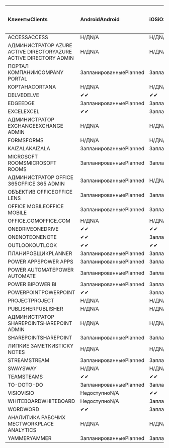 <!-- This file is generated automatically. Changes made to this file will be overwritten.-->
|<span data-ttu-id="35550-101">Клиенты</span><span class="sxs-lookup"><span data-stu-id="35550-101">Clients</span></span>|<span data-ttu-id="35550-102">Android</span><span class="sxs-lookup"><span data-stu-id="35550-102">Android</span></span>|<span data-ttu-id="35550-103">iOS</span><span class="sxs-lookup"><span data-stu-id="35550-103">iOS</span></span>|<span data-ttu-id="35550-104">"Mac";</span><span class="sxs-lookup"><span data-stu-id="35550-104">Mac</span></span>|<span data-ttu-id="35550-105">Windows 10</span><span class="sxs-lookup"><span data-stu-id="35550-105">Windows 10</span></span><br><span data-ttu-id="35550-106">Desktop</span><span class="sxs-lookup"><span data-stu-id="35550-106">Desktop</span></span>|<span data-ttu-id="35550-107">Windows 10</span><span class="sxs-lookup"><span data-stu-id="35550-107">Windows 10</span></span><br><span data-ttu-id="35550-108">Современные приложения</span><span class="sxs-lookup"><span data-stu-id="35550-108">Modern Apps</span></span>|
|:-|:-|:-|:-|:-|:-|
|<span data-ttu-id="35550-109">ACCESS</span><span class="sxs-lookup"><span data-stu-id="35550-109">ACCESS</span></span>|<span data-ttu-id="35550-110">Н/Д</span><span class="sxs-lookup"><span data-stu-id="35550-110">N/A</span></span>|<span data-ttu-id="35550-111">Н/Д</span><span class="sxs-lookup"><span data-stu-id="35550-111">N/A</span></span>|<span data-ttu-id="35550-112">Н/Д</span><span class="sxs-lookup"><span data-stu-id="35550-112">N/A</span></span>|<span data-ttu-id="35550-113">Запланированные</span><span class="sxs-lookup"><span data-stu-id="35550-113">Planned</span></span>|<span data-ttu-id="35550-114">Недоступно</span><span class="sxs-lookup"><span data-stu-id="35550-114">N/A</span></span>|
|<span data-ttu-id="35550-115">АДМИНИСТРАТОР AZURE ACTIVE DIRECTORY</span><span class="sxs-lookup"><span data-stu-id="35550-115">AZURE ACTIVE DIRECTORY ADMIN</span></span>|<span data-ttu-id="35550-116">Н/Д</span><span class="sxs-lookup"><span data-stu-id="35550-116">N/A</span></span>|<span data-ttu-id="35550-117">Н/Д</span><span class="sxs-lookup"><span data-stu-id="35550-117">N/A</span></span>|<span data-ttu-id="35550-118">Н/Д</span><span class="sxs-lookup"><span data-stu-id="35550-118">N/A</span></span>|<span data-ttu-id="35550-119">Запланированные</span><span class="sxs-lookup"><span data-stu-id="35550-119">Planned</span></span>|<span data-ttu-id="35550-120">Недоступно</span><span class="sxs-lookup"><span data-stu-id="35550-120">N/A</span></span>|
|<span data-ttu-id="35550-121">ПОРТАЛ КОМПАНИИ</span><span class="sxs-lookup"><span data-stu-id="35550-121">COMPANY PORTAL</span></span>|<span data-ttu-id="35550-122">Запланированные</span><span class="sxs-lookup"><span data-stu-id="35550-122">Planned</span></span>|<span data-ttu-id="35550-123">Запланированные</span><span class="sxs-lookup"><span data-stu-id="35550-123">Planned</span></span>|<span data-ttu-id="35550-124">Запланированные</span><span class="sxs-lookup"><span data-stu-id="35550-124">Planned</span></span>|<span data-ttu-id="35550-125">Недоступно</span><span class="sxs-lookup"><span data-stu-id="35550-125">N/A</span></span>|<span data-ttu-id="35550-126">Запланированные</span><span class="sxs-lookup"><span data-stu-id="35550-126">Planned</span></span>|
|<span data-ttu-id="35550-127">КОРТАНА</span><span class="sxs-lookup"><span data-stu-id="35550-127">CORTANA</span></span>|<span data-ttu-id="35550-128">Н/Д</span><span class="sxs-lookup"><span data-stu-id="35550-128">N/A</span></span>|<span data-ttu-id="35550-129">Н/Д</span><span class="sxs-lookup"><span data-stu-id="35550-129">N/A</span></span>|<span data-ttu-id="35550-130">Н/Д</span><span class="sxs-lookup"><span data-stu-id="35550-130">N/A</span></span>|<span data-ttu-id="35550-131">Н/Д</span><span class="sxs-lookup"><span data-stu-id="35550-131">N/A</span></span>|<span data-ttu-id="35550-132">Запланированные</span><span class="sxs-lookup"><span data-stu-id="35550-132">Planned</span></span>|
|<span data-ttu-id="35550-133">DELVE</span><span class="sxs-lookup"><span data-stu-id="35550-133">DELVE</span></span>|<span data-ttu-id="35550-134">✔</span><span class="sxs-lookup"><span data-stu-id="35550-134">✔</span></span>|<span data-ttu-id="35550-135">✔</span><span class="sxs-lookup"><span data-stu-id="35550-135">✔</span></span>|<span data-ttu-id="35550-136">Н/Д</span><span class="sxs-lookup"><span data-stu-id="35550-136">N/A</span></span>|<span data-ttu-id="35550-137">Н/Д</span><span class="sxs-lookup"><span data-stu-id="35550-137">N/A</span></span>|<span data-ttu-id="35550-138">Н/Д</span><span class="sxs-lookup"><span data-stu-id="35550-138">N/A</span></span>|
|<span data-ttu-id="35550-139">EDGE</span><span class="sxs-lookup"><span data-stu-id="35550-139">EDGE</span></span>|<span data-ttu-id="35550-140">Запланированные</span><span class="sxs-lookup"><span data-stu-id="35550-140">Planned</span></span>|<span data-ttu-id="35550-141">Запланированные</span><span class="sxs-lookup"><span data-stu-id="35550-141">Planned</span></span>|<span data-ttu-id="35550-142">Недоступно</span><span class="sxs-lookup"><span data-stu-id="35550-142">N/A</span></span>|<span data-ttu-id="35550-143">Запланированные</span><span class="sxs-lookup"><span data-stu-id="35550-143">Planned</span></span>|<span data-ttu-id="35550-144">Недоступно</span><span class="sxs-lookup"><span data-stu-id="35550-144">N/A</span></span>|
|<span data-ttu-id="35550-145">EXCEL</span><span class="sxs-lookup"><span data-stu-id="35550-145">EXCEL</span></span>|<span data-ttu-id="35550-146">✔</span><span class="sxs-lookup"><span data-stu-id="35550-146">✔</span></span>|<span data-ttu-id="35550-147">Запланированные</span><span class="sxs-lookup"><span data-stu-id="35550-147">Planned</span></span>|<span data-ttu-id="35550-148">Запланированные</span><span class="sxs-lookup"><span data-stu-id="35550-148">Planned</span></span>|<span data-ttu-id="35550-149">Запланированные</span><span class="sxs-lookup"><span data-stu-id="35550-149">Planned</span></span>|<span data-ttu-id="35550-150">Недоступно</span><span class="sxs-lookup"><span data-stu-id="35550-150">N/A</span></span>|
|<span data-ttu-id="35550-151">АДМИНИСТРАТОР EXCHANGE</span><span class="sxs-lookup"><span data-stu-id="35550-151">EXCHANGE ADMIN</span></span>|<span data-ttu-id="35550-152">Н/Д</span><span class="sxs-lookup"><span data-stu-id="35550-152">N/A</span></span>|<span data-ttu-id="35550-153">Н/Д</span><span class="sxs-lookup"><span data-stu-id="35550-153">N/A</span></span>|<span data-ttu-id="35550-154">Н/Д</span><span class="sxs-lookup"><span data-stu-id="35550-154">N/A</span></span>|<span data-ttu-id="35550-155">✔</span><span class="sxs-lookup"><span data-stu-id="35550-155">✔</span></span>|<span data-ttu-id="35550-156">Недоступно</span><span class="sxs-lookup"><span data-stu-id="35550-156">N/A</span></span>|
|<span data-ttu-id="35550-157">FORMS</span><span class="sxs-lookup"><span data-stu-id="35550-157">FORMS</span></span>|<span data-ttu-id="35550-158">Н/Д</span><span class="sxs-lookup"><span data-stu-id="35550-158">N/A</span></span>|<span data-ttu-id="35550-159">Н/Д</span><span class="sxs-lookup"><span data-stu-id="35550-159">N/A</span></span>|<span data-ttu-id="35550-160">Н/Д</span><span class="sxs-lookup"><span data-stu-id="35550-160">N/A</span></span>|<span data-ttu-id="35550-161">Н/Д</span><span class="sxs-lookup"><span data-stu-id="35550-161">N/A</span></span>|<span data-ttu-id="35550-162">Н/Д</span><span class="sxs-lookup"><span data-stu-id="35550-162">N/A</span></span>|
|<span data-ttu-id="35550-163">KAIZALA</span><span class="sxs-lookup"><span data-stu-id="35550-163">KAIZALA</span></span>|<span data-ttu-id="35550-164">Запланированные</span><span class="sxs-lookup"><span data-stu-id="35550-164">Planned</span></span>|<span data-ttu-id="35550-165">Запланированные</span><span class="sxs-lookup"><span data-stu-id="35550-165">Planned</span></span>|<span data-ttu-id="35550-166">Н/Д</span><span class="sxs-lookup"><span data-stu-id="35550-166">N/A</span></span>|<span data-ttu-id="35550-167">Н/Д</span><span class="sxs-lookup"><span data-stu-id="35550-167">N/A</span></span>|<span data-ttu-id="35550-168">Н/Д</span><span class="sxs-lookup"><span data-stu-id="35550-168">N/A</span></span>|
|<span data-ttu-id="35550-169">MICROSOFT ROOMS</span><span class="sxs-lookup"><span data-stu-id="35550-169">MICROSOFT ROOMS</span></span>|<span data-ttu-id="35550-170">Запланированные</span><span class="sxs-lookup"><span data-stu-id="35550-170">Planned</span></span>|<span data-ttu-id="35550-171">Запланированные</span><span class="sxs-lookup"><span data-stu-id="35550-171">Planned</span></span>|<span data-ttu-id="35550-172">Н/Д</span><span class="sxs-lookup"><span data-stu-id="35550-172">N/A</span></span>|<span data-ttu-id="35550-173">Н/Д</span><span class="sxs-lookup"><span data-stu-id="35550-173">N/A</span></span>|<span data-ttu-id="35550-174">Н/Д</span><span class="sxs-lookup"><span data-stu-id="35550-174">N/A</span></span>|
|<span data-ttu-id="35550-175">АДМИНИСТРАТОР OFFICE 365</span><span class="sxs-lookup"><span data-stu-id="35550-175">OFFICE 365 ADMIN</span></span>|<span data-ttu-id="35550-176">Запланированные</span><span class="sxs-lookup"><span data-stu-id="35550-176">Planned</span></span>|<span data-ttu-id="35550-177">Н/Д</span><span class="sxs-lookup"><span data-stu-id="35550-177">N/A</span></span>|<span data-ttu-id="35550-178">Н/Д</span><span class="sxs-lookup"><span data-stu-id="35550-178">N/A</span></span>|<span data-ttu-id="35550-179">Н/Д</span><span class="sxs-lookup"><span data-stu-id="35550-179">N/A</span></span>|<span data-ttu-id="35550-180">Н/Д</span><span class="sxs-lookup"><span data-stu-id="35550-180">N/A</span></span>|
|<span data-ttu-id="35550-181">ОБЪЕКТИВ OFFICE</span><span class="sxs-lookup"><span data-stu-id="35550-181">OFFICE LENS</span></span>|<span data-ttu-id="35550-182">Запланированные</span><span class="sxs-lookup"><span data-stu-id="35550-182">Planned</span></span>|<span data-ttu-id="35550-183">Запланированные</span><span class="sxs-lookup"><span data-stu-id="35550-183">Planned</span></span>|<span data-ttu-id="35550-184">Н/Д</span><span class="sxs-lookup"><span data-stu-id="35550-184">N/A</span></span>|<span data-ttu-id="35550-185">Н/Д</span><span class="sxs-lookup"><span data-stu-id="35550-185">N/A</span></span>|<span data-ttu-id="35550-186">Н/Д</span><span class="sxs-lookup"><span data-stu-id="35550-186">N/A</span></span>|
|<span data-ttu-id="35550-187">OFFICE MOBILE</span><span class="sxs-lookup"><span data-stu-id="35550-187">OFFICE MOBILE</span></span>|<span data-ttu-id="35550-188">Запланированные</span><span class="sxs-lookup"><span data-stu-id="35550-188">Planned</span></span>|<span data-ttu-id="35550-189">Запланированные</span><span class="sxs-lookup"><span data-stu-id="35550-189">Planned</span></span>|<span data-ttu-id="35550-190">Н/Д</span><span class="sxs-lookup"><span data-stu-id="35550-190">N/A</span></span>|<span data-ttu-id="35550-191">Н/Д</span><span class="sxs-lookup"><span data-stu-id="35550-191">N/A</span></span>|<span data-ttu-id="35550-192">Н/Д</span><span class="sxs-lookup"><span data-stu-id="35550-192">N/A</span></span>|
|<span data-ttu-id="35550-193">OFFICE.COM</span><span class="sxs-lookup"><span data-stu-id="35550-193">OFFICE.COM</span></span>|<span data-ttu-id="35550-194">Н/Д</span><span class="sxs-lookup"><span data-stu-id="35550-194">N/A</span></span>|<span data-ttu-id="35550-195">Н/Д</span><span class="sxs-lookup"><span data-stu-id="35550-195">N/A</span></span>|<span data-ttu-id="35550-196">Н/Д</span><span class="sxs-lookup"><span data-stu-id="35550-196">N/A</span></span>|<span data-ttu-id="35550-197">Н/Д</span><span class="sxs-lookup"><span data-stu-id="35550-197">N/A</span></span>|<span data-ttu-id="35550-198">Запланированные</span><span class="sxs-lookup"><span data-stu-id="35550-198">Planned</span></span>|
|<span data-ttu-id="35550-199">ONEDRIVE</span><span class="sxs-lookup"><span data-stu-id="35550-199">ONEDRIVE</span></span>|<span data-ttu-id="35550-200">✔</span><span class="sxs-lookup"><span data-stu-id="35550-200">✔</span></span>|<span data-ttu-id="35550-201">✔</span><span class="sxs-lookup"><span data-stu-id="35550-201">✔</span></span>|<span data-ttu-id="35550-202">✔</span><span class="sxs-lookup"><span data-stu-id="35550-202">✔</span></span>|<span data-ttu-id="35550-203">✔</span><span class="sxs-lookup"><span data-stu-id="35550-203">✔</span></span>|<span data-ttu-id="35550-204">Запланированные</span><span class="sxs-lookup"><span data-stu-id="35550-204">Planned</span></span>|
|<span data-ttu-id="35550-205">ONENOTE</span><span class="sxs-lookup"><span data-stu-id="35550-205">ONENOTE</span></span>|<span data-ttu-id="35550-206">✔</span><span class="sxs-lookup"><span data-stu-id="35550-206">✔</span></span>|<span data-ttu-id="35550-207">Запланированные</span><span class="sxs-lookup"><span data-stu-id="35550-207">Planned</span></span>|<span data-ttu-id="35550-208">Запланированные</span><span class="sxs-lookup"><span data-stu-id="35550-208">Planned</span></span>|<span data-ttu-id="35550-209">Запланированные</span><span class="sxs-lookup"><span data-stu-id="35550-209">Planned</span></span>|<span data-ttu-id="35550-210">Запланированные</span><span class="sxs-lookup"><span data-stu-id="35550-210">Planned</span></span>|
|<span data-ttu-id="35550-211">OUTLOOK</span><span class="sxs-lookup"><span data-stu-id="35550-211">OUTLOOK</span></span>|<span data-ttu-id="35550-212">✔</span><span class="sxs-lookup"><span data-stu-id="35550-212">✔</span></span>|<span data-ttu-id="35550-213">✔</span><span class="sxs-lookup"><span data-stu-id="35550-213">✔</span></span>|<span data-ttu-id="35550-214">Запланированные</span><span class="sxs-lookup"><span data-stu-id="35550-214">Planned</span></span>|<span data-ttu-id="35550-215">Запланированные</span><span class="sxs-lookup"><span data-stu-id="35550-215">Planned</span></span>|<span data-ttu-id="35550-216">Запланированные</span><span class="sxs-lookup"><span data-stu-id="35550-216">Planned</span></span>|
|<span data-ttu-id="35550-217">ПЛАНИРОВЩИК</span><span class="sxs-lookup"><span data-stu-id="35550-217">PLANNER</span></span>|<span data-ttu-id="35550-218">Запланированные</span><span class="sxs-lookup"><span data-stu-id="35550-218">Planned</span></span>|<span data-ttu-id="35550-219">Запланированные</span><span class="sxs-lookup"><span data-stu-id="35550-219">Planned</span></span>|<span data-ttu-id="35550-220">Н/Д</span><span class="sxs-lookup"><span data-stu-id="35550-220">N/A</span></span>|<span data-ttu-id="35550-221">Н/Д</span><span class="sxs-lookup"><span data-stu-id="35550-221">N/A</span></span>|<span data-ttu-id="35550-222">Н/Д</span><span class="sxs-lookup"><span data-stu-id="35550-222">N/A</span></span>|
|<span data-ttu-id="35550-223">POWER APPS</span><span class="sxs-lookup"><span data-stu-id="35550-223">POWER APPS</span></span>|<span data-ttu-id="35550-224">Запланированные</span><span class="sxs-lookup"><span data-stu-id="35550-224">Planned</span></span>|<span data-ttu-id="35550-225">Запланированные</span><span class="sxs-lookup"><span data-stu-id="35550-225">Planned</span></span>|<span data-ttu-id="35550-226">Н/Д</span><span class="sxs-lookup"><span data-stu-id="35550-226">N/A</span></span>|<span data-ttu-id="35550-227">Н/Д</span><span class="sxs-lookup"><span data-stu-id="35550-227">N/A</span></span>|<span data-ttu-id="35550-228">Запланированные</span><span class="sxs-lookup"><span data-stu-id="35550-228">Planned</span></span>|
|<span data-ttu-id="35550-229">POWER AUTOMATE</span><span class="sxs-lookup"><span data-stu-id="35550-229">POWER AUTOMATE</span></span>|<span data-ttu-id="35550-230">Запланированные</span><span class="sxs-lookup"><span data-stu-id="35550-230">Planned</span></span>|<span data-ttu-id="35550-231">Запланированные</span><span class="sxs-lookup"><span data-stu-id="35550-231">Planned</span></span>|<span data-ttu-id="35550-232">Н/Д</span><span class="sxs-lookup"><span data-stu-id="35550-232">N/A</span></span>|<span data-ttu-id="35550-233">Н/Д</span><span class="sxs-lookup"><span data-stu-id="35550-233">N/A</span></span>|<span data-ttu-id="35550-234">Н/Д</span><span class="sxs-lookup"><span data-stu-id="35550-234">N/A</span></span>|
|<span data-ttu-id="35550-235">POWER BI</span><span class="sxs-lookup"><span data-stu-id="35550-235">POWER BI</span></span>|<span data-ttu-id="35550-236">Запланированные</span><span class="sxs-lookup"><span data-stu-id="35550-236">Planned</span></span>|<span data-ttu-id="35550-237">Запланированные</span><span class="sxs-lookup"><span data-stu-id="35550-237">Planned</span></span>|<span data-ttu-id="35550-238">Недоступно</span><span class="sxs-lookup"><span data-stu-id="35550-238">N/A</span></span>|<span data-ttu-id="35550-239">Запланированные</span><span class="sxs-lookup"><span data-stu-id="35550-239">Planned</span></span>|<span data-ttu-id="35550-240">Запланированные</span><span class="sxs-lookup"><span data-stu-id="35550-240">Planned</span></span>|
|<span data-ttu-id="35550-241">POWERPOINT</span><span class="sxs-lookup"><span data-stu-id="35550-241">POWERPOINT</span></span>|<span data-ttu-id="35550-242">✔</span><span class="sxs-lookup"><span data-stu-id="35550-242">✔</span></span>|<span data-ttu-id="35550-243">Запланированные</span><span class="sxs-lookup"><span data-stu-id="35550-243">Planned</span></span>|<span data-ttu-id="35550-244">Запланированные</span><span class="sxs-lookup"><span data-stu-id="35550-244">Planned</span></span>|<span data-ttu-id="35550-245">Запланированные</span><span class="sxs-lookup"><span data-stu-id="35550-245">Planned</span></span>|<span data-ttu-id="35550-246">Запланированные</span><span class="sxs-lookup"><span data-stu-id="35550-246">Planned</span></span>|
|<span data-ttu-id="35550-247">PROJECT</span><span class="sxs-lookup"><span data-stu-id="35550-247">PROJECT</span></span>|<span data-ttu-id="35550-248">Н/Д</span><span class="sxs-lookup"><span data-stu-id="35550-248">N/A</span></span>|<span data-ttu-id="35550-249">Н/Д</span><span class="sxs-lookup"><span data-stu-id="35550-249">N/A</span></span>|<span data-ttu-id="35550-250">Н/Д</span><span class="sxs-lookup"><span data-stu-id="35550-250">N/A</span></span>|<span data-ttu-id="35550-251">Запланированные</span><span class="sxs-lookup"><span data-stu-id="35550-251">Planned</span></span>|<span data-ttu-id="35550-252">Недоступно</span><span class="sxs-lookup"><span data-stu-id="35550-252">N/A</span></span>|
|<span data-ttu-id="35550-253">PUBLISHER</span><span class="sxs-lookup"><span data-stu-id="35550-253">PUBLISHER</span></span>|<span data-ttu-id="35550-254">Н/Д</span><span class="sxs-lookup"><span data-stu-id="35550-254">N/A</span></span>|<span data-ttu-id="35550-255">Н/Д</span><span class="sxs-lookup"><span data-stu-id="35550-255">N/A</span></span>|<span data-ttu-id="35550-256">Н/Д</span><span class="sxs-lookup"><span data-stu-id="35550-256">N/A</span></span>|<span data-ttu-id="35550-257">Запланированные</span><span class="sxs-lookup"><span data-stu-id="35550-257">Planned</span></span>|<span data-ttu-id="35550-258">Недоступно</span><span class="sxs-lookup"><span data-stu-id="35550-258">N/A</span></span>|
|<span data-ttu-id="35550-259">АДМИНИСТРАТОР SHAREPOINT</span><span class="sxs-lookup"><span data-stu-id="35550-259">SHAREPOINT ADMIN</span></span>|<span data-ttu-id="35550-260">Н/Д</span><span class="sxs-lookup"><span data-stu-id="35550-260">N/A</span></span>|<span data-ttu-id="35550-261">Н/Д</span><span class="sxs-lookup"><span data-stu-id="35550-261">N/A</span></span>|<span data-ttu-id="35550-262">Н/Д</span><span class="sxs-lookup"><span data-stu-id="35550-262">N/A</span></span>|<span data-ttu-id="35550-263">Запланированные</span><span class="sxs-lookup"><span data-stu-id="35550-263">Planned</span></span>|<span data-ttu-id="35550-264">Недоступно</span><span class="sxs-lookup"><span data-stu-id="35550-264">N/A</span></span>|
|<span data-ttu-id="35550-265">SHAREPOINT</span><span class="sxs-lookup"><span data-stu-id="35550-265">SHAREPOINT</span></span>|<span data-ttu-id="35550-266">Запланированные</span><span class="sxs-lookup"><span data-stu-id="35550-266">Planned</span></span>|<span data-ttu-id="35550-267">Запланированные</span><span class="sxs-lookup"><span data-stu-id="35550-267">Planned</span></span>|<span data-ttu-id="35550-268">Н/Д</span><span class="sxs-lookup"><span data-stu-id="35550-268">N/A</span></span>|<span data-ttu-id="35550-269">Н/Д</span><span class="sxs-lookup"><span data-stu-id="35550-269">N/A</span></span>|<span data-ttu-id="35550-270">Н/Д</span><span class="sxs-lookup"><span data-stu-id="35550-270">N/A</span></span>|
|<span data-ttu-id="35550-271">ЛИПКИЕ ЗАМЕТКИ</span><span class="sxs-lookup"><span data-stu-id="35550-271">STICKY NOTES</span></span>|<span data-ttu-id="35550-272">Н/Д</span><span class="sxs-lookup"><span data-stu-id="35550-272">N/A</span></span>|<span data-ttu-id="35550-273">Н/Д</span><span class="sxs-lookup"><span data-stu-id="35550-273">N/A</span></span>|<span data-ttu-id="35550-274">Н/Д</span><span class="sxs-lookup"><span data-stu-id="35550-274">N/A</span></span>|<span data-ttu-id="35550-275">Н/Д</span><span class="sxs-lookup"><span data-stu-id="35550-275">N/A</span></span>|<span data-ttu-id="35550-276">Запланированные</span><span class="sxs-lookup"><span data-stu-id="35550-276">Planned</span></span>|
|<span data-ttu-id="35550-277">STREAM</span><span class="sxs-lookup"><span data-stu-id="35550-277">STREAM</span></span>|<span data-ttu-id="35550-278">Запланированные</span><span class="sxs-lookup"><span data-stu-id="35550-278">Planned</span></span>|<span data-ttu-id="35550-279">Запланированные</span><span class="sxs-lookup"><span data-stu-id="35550-279">Planned</span></span>|<span data-ttu-id="35550-280">Н/Д</span><span class="sxs-lookup"><span data-stu-id="35550-280">N/A</span></span>|<span data-ttu-id="35550-281">Н/Д</span><span class="sxs-lookup"><span data-stu-id="35550-281">N/A</span></span>|<span data-ttu-id="35550-282">Н/Д</span><span class="sxs-lookup"><span data-stu-id="35550-282">N/A</span></span>|
|<span data-ttu-id="35550-283">SWAY</span><span class="sxs-lookup"><span data-stu-id="35550-283">SWAY</span></span>|<span data-ttu-id="35550-284">Н/Д</span><span class="sxs-lookup"><span data-stu-id="35550-284">N/A</span></span>|<span data-ttu-id="35550-285">Н/Д</span><span class="sxs-lookup"><span data-stu-id="35550-285">N/A</span></span>|<span data-ttu-id="35550-286">Н/Д</span><span class="sxs-lookup"><span data-stu-id="35550-286">N/A</span></span>|<span data-ttu-id="35550-287">Н/Д</span><span class="sxs-lookup"><span data-stu-id="35550-287">N/A</span></span>|<span data-ttu-id="35550-288">Запланированные</span><span class="sxs-lookup"><span data-stu-id="35550-288">Planned</span></span>|
|<span data-ttu-id="35550-289">TEAMS</span><span class="sxs-lookup"><span data-stu-id="35550-289">TEAMS</span></span>|<span data-ttu-id="35550-290">✔</span><span class="sxs-lookup"><span data-stu-id="35550-290">✔</span></span>|<span data-ttu-id="35550-291">✔</span><span class="sxs-lookup"><span data-stu-id="35550-291">✔</span></span>|<span data-ttu-id="35550-292">✔</span><span class="sxs-lookup"><span data-stu-id="35550-292">✔</span></span>|<span data-ttu-id="35550-293">Запланированные</span><span class="sxs-lookup"><span data-stu-id="35550-293">Planned</span></span>|<span data-ttu-id="35550-294">Недоступно</span><span class="sxs-lookup"><span data-stu-id="35550-294">N/A</span></span>|
|<span data-ttu-id="35550-295">TO-DO</span><span class="sxs-lookup"><span data-stu-id="35550-295">TO-DO</span></span>|<span data-ttu-id="35550-296">Запланированные</span><span class="sxs-lookup"><span data-stu-id="35550-296">Planned</span></span>|<span data-ttu-id="35550-297">Запланированные</span><span class="sxs-lookup"><span data-stu-id="35550-297">Planned</span></span>|<span data-ttu-id="35550-298">Запланированные</span><span class="sxs-lookup"><span data-stu-id="35550-298">Planned</span></span>|<span data-ttu-id="35550-299">Недоступно</span><span class="sxs-lookup"><span data-stu-id="35550-299">N/A</span></span>|<span data-ttu-id="35550-300">Запланированные</span><span class="sxs-lookup"><span data-stu-id="35550-300">Planned</span></span>|
|<span data-ttu-id="35550-301">VISIO</span><span class="sxs-lookup"><span data-stu-id="35550-301">VISIO</span></span>|<span data-ttu-id="35550-302">Недоступно</span><span class="sxs-lookup"><span data-stu-id="35550-302">N/A</span></span>|<span data-ttu-id="35550-303">✔</span><span class="sxs-lookup"><span data-stu-id="35550-303">✔</span></span>|<span data-ttu-id="35550-304">Недоступно</span><span class="sxs-lookup"><span data-stu-id="35550-304">N/A</span></span>|<span data-ttu-id="35550-305">Запланированные</span><span class="sxs-lookup"><span data-stu-id="35550-305">Planned</span></span>|<span data-ttu-id="35550-306">Недоступно</span><span class="sxs-lookup"><span data-stu-id="35550-306">N/A</span></span>|
|<span data-ttu-id="35550-307">WHITEBOARD</span><span class="sxs-lookup"><span data-stu-id="35550-307">WHITEBOARD</span></span>|<span data-ttu-id="35550-308">Недоступно</span><span class="sxs-lookup"><span data-stu-id="35550-308">N/A</span></span>|<span data-ttu-id="35550-309">Запланированные</span><span class="sxs-lookup"><span data-stu-id="35550-309">Planned</span></span>|<span data-ttu-id="35550-310">Н/Д</span><span class="sxs-lookup"><span data-stu-id="35550-310">N/A</span></span>|<span data-ttu-id="35550-311">Н/Д</span><span class="sxs-lookup"><span data-stu-id="35550-311">N/A</span></span>|<span data-ttu-id="35550-312">Запланированные</span><span class="sxs-lookup"><span data-stu-id="35550-312">Planned</span></span>|
|<span data-ttu-id="35550-313">WORD</span><span class="sxs-lookup"><span data-stu-id="35550-313">WORD</span></span>|<span data-ttu-id="35550-314">✔</span><span class="sxs-lookup"><span data-stu-id="35550-314">✔</span></span>|<span data-ttu-id="35550-315">Запланированные</span><span class="sxs-lookup"><span data-stu-id="35550-315">Planned</span></span>|<span data-ttu-id="35550-316">Запланированные</span><span class="sxs-lookup"><span data-stu-id="35550-316">Planned</span></span>|<span data-ttu-id="35550-317">Запланированные</span><span class="sxs-lookup"><span data-stu-id="35550-317">Planned</span></span>|<span data-ttu-id="35550-318">Запланированные</span><span class="sxs-lookup"><span data-stu-id="35550-318">Planned</span></span>|
|<span data-ttu-id="35550-319">АНАЛИТИКА РАБОЧИХ МЕСТ</span><span class="sxs-lookup"><span data-stu-id="35550-319">WORKPLACE ANALYTICS</span></span>|<span data-ttu-id="35550-320">Н/Д</span><span class="sxs-lookup"><span data-stu-id="35550-320">N/A</span></span>|<span data-ttu-id="35550-321">Н/Д</span><span class="sxs-lookup"><span data-stu-id="35550-321">N/A</span></span>|<span data-ttu-id="35550-322">Н/Д</span><span class="sxs-lookup"><span data-stu-id="35550-322">N/A</span></span>|<span data-ttu-id="35550-323">Н/Д</span><span class="sxs-lookup"><span data-stu-id="35550-323">N/A</span></span>|<span data-ttu-id="35550-324">Н/Д</span><span class="sxs-lookup"><span data-stu-id="35550-324">N/A</span></span>|
|<span data-ttu-id="35550-325">YAMMER</span><span class="sxs-lookup"><span data-stu-id="35550-325">YAMMER</span></span>|<span data-ttu-id="35550-326">Запланированные</span><span class="sxs-lookup"><span data-stu-id="35550-326">Planned</span></span>|<span data-ttu-id="35550-327">Запланированные</span><span class="sxs-lookup"><span data-stu-id="35550-327">Planned</span></span>|<span data-ttu-id="35550-328">Запланированные</span><span class="sxs-lookup"><span data-stu-id="35550-328">Planned</span></span>|<span data-ttu-id="35550-329">Запланированные</span><span class="sxs-lookup"><span data-stu-id="35550-329">Planned</span></span>|<span data-ttu-id="35550-330">Н/Д</span><span class="sxs-lookup"><span data-stu-id="35550-330">N/A</span></span>|
